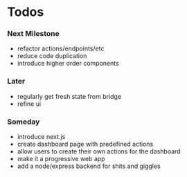 # Todos

### Next Milestone

- refactor actions/endpoints/etc
- reduce code duplication
- introduce higher order components

### Later

- regularly get fresh state from bridge
- refine ui

### Someday

- introduce next.js
- create dashboard page with predefined actions
- allow users to create their own actions for the dashboard
- make it a progressive web app
- add a node/express backend for shits and giggles
